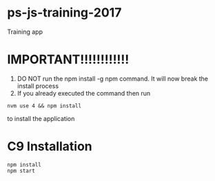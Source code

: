 # ps-js-training-2017
Training app

# IMPORTANT!!!!!!!!!!!!
1.  DO NOT run the npm install -g npm command.  It will now break the install process
2.  If you already executed the command then run 
```
nvm use 4 && npm install
```
to install the application

# C9 Installation
```
npm install
npm start
```
